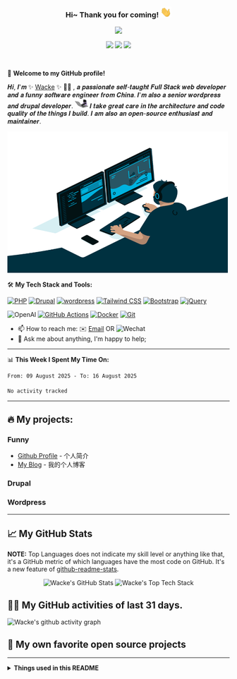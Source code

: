 <!--
**wackelbh/wackelbh** is a ✨ _special_ ✨ repository because its `README.md` (this file) appears on your GitHub profile.

Here are some ideas to get you started:

- 🔭 I’m currently working on ...
- 🌱 I’m currently learning ...
- 👯 I’m looking to collaborate on ...
- 🤔 I’m looking for help with ...
- 💬 Ask me about ...
- 📫 How to reach me: ...
- 😄 Pronouns: ...
- ⚡ Fun fact: ...
-->

<h3 align="center">
    Hi~ Thank you for coming!
    <img src="./imgs/hands.webp" width="25px">
</h3>

<!-- Typing SVG - https://github.com/DenverCoder1/readme-typing-svg -->
<!-- Typing SVG Fast Demo - https://readme-typing-svg.herokuapp.com/demo/ -->
<p align="center">
  <a href="https://github.com/DenverCoder1/readme-typing-svg">
    <img src="https://readme-typing-svg.demolab.com/?lines=Full%20Stack%20Drupal%20and%20WordPress%20Developer;Experienced%20UI%2FUX%20Designer;10%2B%20years%20of%20coding%20experience;Always%20learning%20new%20things;Self-taught+Code+Designer;&font=Fira%20Code&center=true&width=540&height=45&color=f75c7e&vCenter=true&pause=1000&size=22" /></a>
</p>

<p align="center">
    <img src="https://img.shields.io/badge/Gender-%F0%9F%A4%B5 Gentleman-critical">
    <img src="https://img.shields.io/static/v1?label=Wechat&message=huluzzzzzzz&color=7BB32E&logo=wechat">
    <a href="https://wacke.me" target="_blank"><img src="https://img.shields.io/badge/Blog-wacke.me-orange"></a>
</p>

<br/>

🎉 **Welcome to my GitHub profile!**

<!-- Weird English generator - https://www.dute.org/weird-fonts -->
<!-- Hi, I'm Wacke , a passionate self-taught Full Stack web developer and a funny software engineer from China. I'm also a senior wordpress and drupal developer.-->
<!-- I take great care in the architecture and code quality of the things I build.  -->
<!-- I am also an open-source enthusiast and maintainer.  -->

𝑯𝒊, 𝑰'𝒎 ✨ [Wacke](https://wacke.me) ✨ 🥷🏻 , 𝒂 𝒑𝒂𝒔𝒔𝒊𝒐𝒏𝒂𝒕𝒆 𝒔𝒆𝒍𝒇-𝒕𝒂𝒖𝒈𝒉𝒕 𝑭𝒖𝒍𝒍 𝑺𝒕𝒂𝒄𝒌 𝒘𝒆𝒃 𝒅𝒆𝒗𝒆𝒍𝒐𝒑𝒆𝒓 𝒂𝒏𝒅 𝒂 𝒇𝒖𝒏𝒏𝒚 𝒔𝒐𝒇𝒕𝒘𝒂𝒓𝒆 𝒆𝒏𝒈𝒊𝒏𝒆𝒆𝒓 𝒇𝒓𝒐𝒎 𝑪𝒉𝒊𝒏𝒂. 𝑰'𝒎 𝒂𝒍𝒔𝒐 𝒂 𝒔𝒆𝒏𝒊𝒐𝒓 𝒘𝒐𝒓𝒅𝒑𝒓𝒆𝒔𝒔 𝒂𝒏𝒅 𝒅𝒓𝒖𝒑𝒂𝒍 𝒅𝒆𝒗𝒆𝒍𝒐𝒑𝒆𝒓. <img src="./imgs/bear.gif" width="30"> 𝑰 𝒕𝒂𝒌𝒆 𝒈𝒓𝒆𝒂𝒕 𝒄𝒂𝒓𝒆 𝒊𝒏 𝒕𝒉𝒆 𝒂𝒓𝒄𝒉𝒊𝒕𝒆𝒄𝒕𝒖𝒓𝒆 𝒂𝒏𝒅 𝒄𝒐𝒅𝒆 𝒒𝒖𝒂𝒍𝒊𝒕𝒚 𝒐𝒇 𝒕𝒉𝒆 𝒕𝒉𝒊𝒏𝒈𝒔 𝑰 𝒃𝒖𝒊𝒍𝒅. 𝑰 𝒂𝒎 𝒂𝒍𝒔𝒐 𝒂𝒏 𝒐𝒑𝒆𝒏-𝒔𝒐𝒖𝒓𝒄𝒆 𝒆𝒏𝒕𝒉𝒖𝒔𝒊𝒂𝒔𝒕 𝒂𝒏𝒅 𝒎𝒂𝒊𝒏𝒕𝒂𝒊𝒏𝒆𝒓. 

<!-- code.gif -->
<img alt="GIF" src="https://github.com/wackelbh/wackelbh/blob/main/imgs/code.gif?raw=true" width="500" height="320" />

🛠️ **My Tech Stack and Tools:**

<p>
    <a href="https://github.com/search?q=user%3Awackelbh+is%3Arepo+language%3Aphp"><img alt="PHP" src="https://img.shields.io/badge/PHP-%23777BB4.svg?logo=php&logoColor=white"></a>
    <a href="#"><img alt="Drupal" src="https://img.shields.io/badge/Drupal-%2345b8d8.svg?logo=drupal&logoColor=white"></a>
    <a href="#"><img alt="wordpress" src="https://img.shields.io/badge/WordPress%20-%233776AB.svg?logo=wordpress&logoColor=white"></a>
    <a href="#"><img alt="Tailwind CSS" src="https://img.shields.io/badge/TailwindCSS-06B6D4?logo=tailwindcss&logoColor=white" /></a>
    <a href="#"><img alt="Bootstrap" src="https://img.shields.io/badge/Bootstrap%20-%23554674.svg?logo=bootstrap"></a>
    <a href="#"><img alt="jQuery" src="https://img.shields.io/badge/jQuery%20-%23F05033.svg?logo=jquery"></a>
    <!-- <a href="#"><img alt="ReactJS" src="https://img.shields.io/badge/ReactJS%20-%23F7DF1E.svg?logo=react&logoColor=black"></a>
    <a href="#"><img alt="NextJS" src="https://img.shields.io/badge/Next.js%20-%232b3847.svg?logo=next.js&logoColor=white"></a>
    <a href="#"><img alt="NodeJS" src="https://img.shields.io/badge/Node.js%20-%2343853D.svg?logo=node.js&logoColor=white"></a>
    <a href="#"><img alt="HonoJS" src="https://img.shields.io/badge/HonoJS%20-%23F7DF1E.svg?logo=hono&logoColor=black"></a>
    <a href="#"><img alt="NestJS" src="https://img.shields.io/badge/NestJS%20-%23F05033.svg?logo=nestJS&logoColor=black"></a> -->
</p>

<p>
    <img alt="OpenAI" src="https://img.shields.io/badge/OpenAI%20-black?logo=openai&style=flat-square">
    <a href="#"><img alt="GitHub Actions" src="https://img.shields.io/badge/GitHub%20Actions%20-%232671E5.svg?logo=github%20actions&logoColor=white"></a>
    <a href="#"><img alt="Docker" src="https://img.shields.io/badge/Docker-2496ED?logo=docker&logoColor=white" /></a>
    <a href="#"><img alt="Git" src="https://img.shields.io/badge/Git%20-%23F05033.svg?logo=git&logoColor=white" /></a>
    <!-- <a href="#"><img alt="Nginx" src="https://img.shields.io/badge/-Nginx-009639?logo=nginx&logoColor=white" /></a>
    <a href="#"><img alt="OpenResty" src="https://img.shields.io/badge/OpenResty-00B66C?logo=openresty&logoColor=white" /></a> -->
</p>


- 📫 How to reach me: ✉️ [Email](mailto:wackelbh@qq.com) OR ![Wechat](https://img.shields.io/badge/huluzzzzzzz-5fcd72.svg?logo=wechat&logoColor=white)
- 💬 Ask me about anything, I'm happy to help;

---

<!-- waka readme - https://github.com/athul/waka-readme -->
📊 **This Week I Spent My Time On:**
<!--START_SECTION:waka-->

```txt
From: 09 August 2025 - To: 16 August 2025

No activity tracked
```

<!--END_SECTION:waka-->

---


## 🔥 My projects:

### Funny

- [Github Profile](https://github.com/wackelbh/wackelbh) - 个人简介
- [My Blog](https://wacke.me) - 我的个人博客


### Drupal

### Wordpress

<!-- - [wise-locksmith](https://github.com/wackelbh/wise-locksmith) - 不局限于框架的互斥锁库，用于在高并发场景下提供 PHP 代码的互斥执行。 -->

<!-- <details>
<summary>其他 </summary> -->

<!-- - [ubiquitous-nodejs](https://github.com/wackelbh/ubiquitous-nodejs) - 学习 node.js 时，封装的一个简易 web 脚手架 -->

<!-- </details> -->


---


## 📈 My GitHub Stats

**NOTE:** Top Languages does not indicate my skill level or anything like that, it's a GitHub metric of which languages have the most code on GitHub. It's a new feature of [github-readme-stats](https://github.com/anuraghazra/github-readme-stats).

<p align="center">
    <img src="https://github-readme-stats.vercel.app/api/?username=wackelbh&theme=shades-of-purple&show_icons=true&count_private=true" alt="Wacke's GitHub Stats">
    <!-- Top Tech Stack - https://github.com/anuraghazra/github-readme-stats -->
    <img src="https://github-readme-stats.vercel.app/api/top-langs/?username=wackelbh&layout=compact&theme=tokyonight&hide=wordpress,drupal,react,nextjs" alt="Wacke's Top Tech Stack">
</p>


## 👨‍💻 My GitHub activities of last 31 days.

<!-- https://github.com/ashutosh00710/github-readme-activity-graph -->
![Wacke's github activity graph](https://github-readme-activity-graph.vercel.app/graph?username=wackelbh&theme=react-dark&area=true&custom_title=Wacke's%20Contribution%20Graph)

## 📘 My own favorite open source projects

<!-- GitHub Extra Pins - https://github.com/anuraghazra/github-readme-stats -->
<!-- <a href="https://github.com/wackelbh/wise-locksmith.git">
  <img align="center" src="https://github-readme-stats.vercel.app/api/pin/?username=wackelbh&repo=wise-locksmith&show_owner=true&theme=nightowl" />
</a> -->

---

<details>
  <summary><b>Things used in this README</b></summary>
  <br>
  <ol>
    <li>
        <a href="https://github.com/DenverCoder1/readme-typing-svg">Typing SVG</a>
    </li>
    <li>
        <a href="https://www.dute.org/weird-fonts">怪异英文生成器</a>
    </li>
    <li>
      <a href="https://github.com/Nathan13888/VisitorBadgeReloaded">Visitor Badge Reloaded</a>
    </li>
    <li>
      <a href="https://github.com/lowlighter/metrics">Lowlighter's Metrics</a>
    </li>
    <li>
      <a href="https://github.com/athul/waka-readme">waka-readme</a>
    </li>
    <li>
      <a href="https://github.com/anuraghazra/github-readme-stats">github-readme-stats</a>
    </li>
    <li>
        <a href="https://github.com/ashutosh00710/github-readme-activity-graph">github-readme-activity-graph</a>
    </li>
    <li>
        <a href="https://shields.io">Shields.io</a>
    </li>
    <li>
        <a href="https://hits.dwyl.com/">HITS</a>
    </li>
  </ol>
</details>
